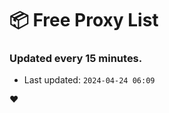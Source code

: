 # :package: Free Proxy List
### Updated every 15 minutes.

- Last updated: `2024-04-24 06:09`

:heart:
